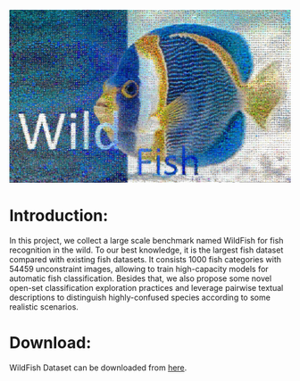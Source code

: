 ![image](https://github.com/PeiqinZhuang/WildFish/blob/master/paper/WildFish_cover.jpg)


# Introduction:
In this project, we collect a large scale benchmark named WildFish for fish recognition in the wild. To our best knowledge, it is the largest fish dataset compared with existing fish datasets. It consists 1000 fish categories with 54459 unconstraint images, allowing to train high-capacity models for automatic fish classification. Besides that, we also propose some novel open-set classification exploration practices and leverage pairwise textual descriptions to distinguish highly-confused species according to some realistic scenarios.

# Download:
WildFish Dataset can be downloaded from [here](https://github.com/PeiqinZhuang/WildFish).




